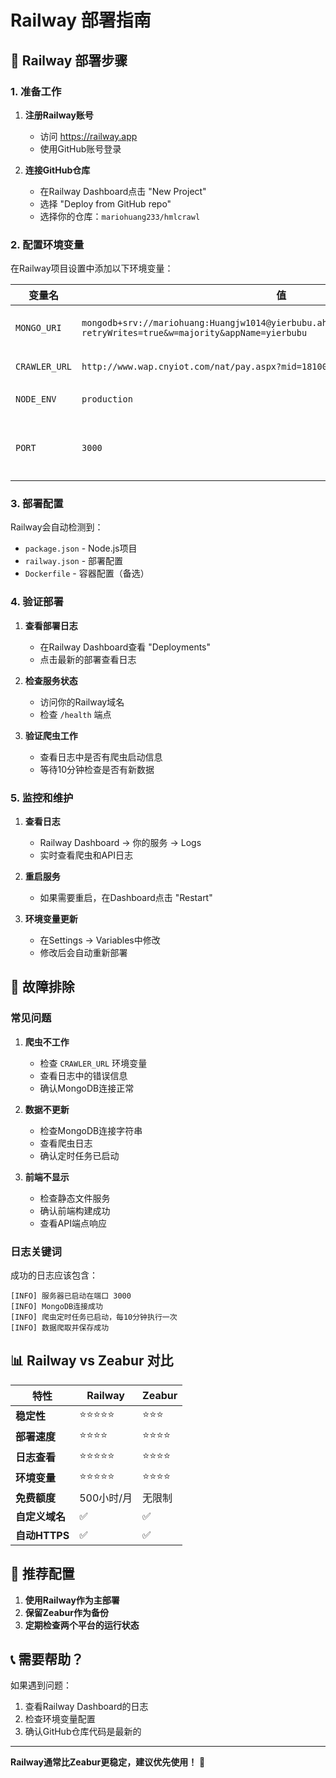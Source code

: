 # Railway 部署指南

## 🚂 Railway 部署步骤

### 1. 准备工作

1. **注册Railway账号**
   - 访问 https://railway.app
   - 使用GitHub账号登录

2. **连接GitHub仓库**
   - 在Railway Dashboard点击 "New Project"
   - 选择 "Deploy from GitHub repo"
   - 选择你的仓库：`mariohuang233/hmlcrawl`

### 2. 配置环境变量

在Railway项目设置中添加以下环境变量：

| 变量名 | 值 | 说明 |
|--------|-----|------|
| `MONGO_URI` | `mongodb+srv://mariohuang:Huangjw1014@yierbubu.aha67vc.mongodb.net/electricity?retryWrites=true&w=majority&appName=yierbubu` | MongoDB连接字符串 |
| `CRAWLER_URL` | `http://www.wap.cnyiot.com/nat/pay.aspx?mid=18100071580` | 爬虫目标URL |
| `NODE_ENV` | `production` | 生产环境标志 |
| `PORT` | `3000` | 服务端口（Railway会自动设置） |

### 3. 部署配置

Railway会自动检测到：
- `package.json` - Node.js项目
- `railway.json` - 部署配置
- `Dockerfile` - 容器配置（备选）

### 4. 验证部署

1. **查看部署日志**
   - 在Railway Dashboard查看 "Deployments"
   - 点击最新的部署查看日志

2. **检查服务状态**
   - 访问你的Railway域名
   - 检查 `/health` 端点

3. **验证爬虫工作**
   - 查看日志中是否有爬虫启动信息
   - 等待10分钟检查是否有新数据

### 5. 监控和维护

1. **查看日志**
   - Railway Dashboard → 你的服务 → Logs
   - 实时查看爬虫和API日志

2. **重启服务**
   - 如果需要重启，在Dashboard点击 "Restart"

3. **环境变量更新**
   - 在Settings → Variables中修改
   - 修改后会自动重新部署

## 🔧 故障排除

### 常见问题

1. **爬虫不工作**
   - 检查 `CRAWLER_URL` 环境变量
   - 查看日志中的错误信息
   - 确认MongoDB连接正常

2. **数据不更新**
   - 检查MongoDB连接字符串
   - 查看爬虫日志
   - 确认定时任务已启动

3. **前端不显示**
   - 检查静态文件服务
   - 确认前端构建成功
   - 查看API端点响应

### 日志关键词

成功的日志应该包含：
```
[INFO] 服务器已启动在端口 3000
[INFO] MongoDB连接成功
[INFO] 爬虫定时任务已启动，每10分钟执行一次
[INFO] 数据爬取并保存成功
```

## 📊 Railway vs Zeabur 对比

| 特性 | Railway | Zeabur |
|------|---------|--------|
| **稳定性** | ⭐⭐⭐⭐⭐ | ⭐⭐⭐ |
| **部署速度** | ⭐⭐⭐⭐ | ⭐⭐⭐⭐ |
| **日志查看** | ⭐⭐⭐⭐⭐ | ⭐⭐⭐⭐ |
| **环境变量** | ⭐⭐⭐⭐⭐ | ⭐⭐⭐⭐ |
| **免费额度** | 500小时/月 | 无限制 |
| **自定义域名** | ✅ | ✅ |
| **自动HTTPS** | ✅ | ✅ |

## 🎯 推荐配置

1. **使用Railway作为主部署**
2. **保留Zeabur作为备份**
3. **定期检查两个平台的运行状态**

## 📞 需要帮助？

如果遇到问题：
1. 查看Railway Dashboard的日志
2. 检查环境变量配置
3. 确认GitHub仓库代码是最新的

---

**Railway通常比Zeabur更稳定，建议优先使用！** 🚂
